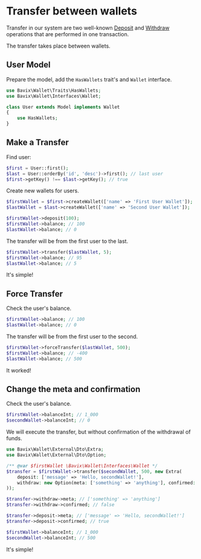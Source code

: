 # Transfer between wallets

Transfer in our system are two well-known [Deposit](../single/deposit) and [Withdraw](../single/withdraw) 
operations that are performed in one transaction.

The transfer takes place between wallets.

## User Model

Prepare the model, add the `HasWallets` trait's and `Wallet` interface.

```php
use Bavix\Wallet\Traits\HasWallets;
use Bavix\Wallet\Interfaces\Wallet;

class User extends Model implements Wallet
{
    use HasWallets;
}
```

## Make a Transfer

Find user:

```php
$first = User::first(); 
$last = User::orderBy('id', 'desc')->first(); // last user
$first->getKey() !== $last->getKey(); // true
```

Create new wallets for users.
```php
$firstWallet = $first->createWallet(['name' => 'First User Wallet']);
$lastWallet = $last->createWallet(['name' => 'Second User Wallet']);

$firstWallet->deposit(100);
$firstWallet->balance; // 100
$lastWallet->balance; // 0
```

The transfer will be from the first user to the last.

```php
$firstWallet->transfer($lastWallet, 5); 
$firstWallet->balance; // 95
$lastWallet->balance; // 5
```

It's simple!

## Force Transfer

Check the user's balance.

```php
$firstWallet->balance; // 100
$lastWallet->balance; // 0
```

The transfer will be from the first user to the second.

```php
$firstWallet->forceTransfer($lastWallet, 500); 
$firstWallet->balance; // -400
$lastWallet->balance; // 500
```

It worked!

## Change the meta and confirmation

Check the user's balance.

```php
$firstWallet->balanceInt; // 1_000
$secondWallet->balanceInt; // 0
```

We will execute the transfer, but without confirmation of the withdrawal of funds.

```php
use Bavix\Wallet\External\Dto\Extra;
use Bavix\Wallet\External\Dto\Option;

/** @var $firstWallet \Bavix\Wallet\Interfaces\Wallet */
$transfer = $firstWallet->transfer($secondWallet, 500, new Extra(
    deposit: ['message' => 'Hello, secondWallet!'],
    withdraw: new Option(meta: ['something' => 'anything'], confirmed: false)
));

$transfer->withdraw->meta; // ['something' => 'anything']
$transfer->withdraw->confirmed; // false

$transfer->deposit->meta; // ['message' => 'Hello, secondWallet!']
$transfer->deposit->confirmed; // true

$firstWallet->balanceInt; // 1_000
$secondWallet->balanceInt; // 500
```

It's simple!
